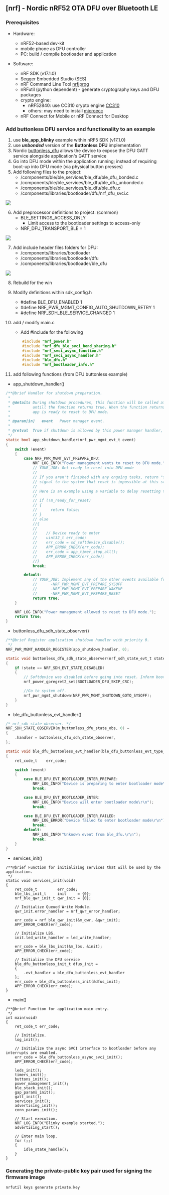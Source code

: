 ## [nrf] - Nordic nRF52 OTA DFU over Bluetooth LE

### Prerequisites
* Hardware:
    - nRF52-based dev-kit
    - mobile phone as DFU controller
    - PC: build / compile bootloader and application

* Software:
    - nRF SDK (v17.1.0)
    - Segger Embedded Studio (SES)
    - nRF Command Line Tool [nrfjprog](https://www.nordicsemi.com/Products/Development-tools/nrf-command-line-tools/download)
    - nRFutil (python dependent) - generate cryptography keys and DFU packages
    - crypto engine:
        - nRF52840: use CC310 crypto engine [CC310](https://infocenter.nordicsemi.com/index.jsp?topic=%2Fsdk_nrf5_v17.1.0%2Flib_crypto_backend_micro_ecc.html&anchor=lib_crypto_backend_micro_ecc_install)
        - others: may need to install [microecc](https://infocenter.nordicsemi.com/index.jsp?topic=%2Fsdk_nrf5_v17.1.0%2Flib_crypto_backend_micro_ecc.html&anchor=lib_crypto_backend_micro_ecc_install)
    - nRF Connect for Mobile or nRF Connect for Desktop

### Add buttonless DFU service and functionality to an example

1. use **ble_app_blinky** example within nRF5 SDK (v17.1.0)
2. use ***unbonded*** version of the **Buttonless DFU** implementation
3. Nordic [buttonless_dfu]() allows the device to expose the DFU GATT service alongside application's GATT service
4. Go into DFU mode within the application running; instead of requiring boot-up into DFU mode (via physical button presses)
5. Add following files to the project:
    * <SDK Folder>/components/ble/ble_services/ble_dfu/ble_dfu_bonded.c
    * <SDK Folder>/components/ble/ble_services/ble_dfu/ble_dfu_unbonded.c
    * <SDK Folder>/components/ble/ble_services/ble_dfu/ble_dfu.c
    * <SDK Folder>/components/libraries/bootloader/dfu/nrf_dfu_svci.c

![](../assets/img/nrf_ble_dfu_files.png)

6. Add preprocessor definitions to project: (common)
    * BLE_SETTINGS_ACCESS_ONLY
        - Limit access to the bootloader settings to access-only
    * NRF_DFU_TRANSPORT_BLE = 1

![](../assets/img/dfu_preprocessor_definition.png)

7. Add include header files folders for DFU:
    * <SDK Folder>/components/libraries/bootloader
    * <SDK Folder>/components/libraries/bootloader/dfu
    * <SDK Folder>/components/libraries/bootloader/ble_dfu

![](../assets/img/user_include_directory.png)

8. Rebuild for the win

9. Modify definitions within sdk_config.h
    * #define BLE_DFU_ENABLED 1
    * #define NRF_PWR_MGMT_CONFIG_AUTO_SHUTDOWN_RETRY 1
    * #define NRF_SDH_BLE_SERVICE_CHANGED 1

10. add / modify main.c
    * Add #include for the following
    ```c
        #include "nrf_power.h"
        #include "nrf_dfu_ble_svci_bond_sharing.h"
        #include "nrf_svci_async_function.h"
        #include "nrf_svci_async_handler.h"
        #include "ble_dfu.h"
        #include "nrf_bootloader_info.h"
    ```
11. add following functions (from DFU buttonless example)

* app_shutdown_handler()
```c
/**@brief Handler for shutdown preparation.
 *
 * @details During shutdown procedures, this function will be called at a 1 second interval
 *          untill the function returns true. When the function returns true, it means that the
 *          app is ready to reset to DFU mode.
 *
 * @param[in]   event   Power manager event.
 *
 * @retval  True if shutdown is allowed by this power manager handler, otherwise false.
 */
static bool app_shutdown_handler(nrf_pwr_mgmt_evt_t event)
{
    switch (event)
    {
        case NRF_PWR_MGMT_EVT_PREPARE_DFU:
            NRF_LOG_INFO("Power management wants to reset to DFU mode.");
            // YOUR_JOB: Get ready to reset into DFU mode
            //
            // If you aren't finished with any ongoing tasks, return "false" to
            // signal to the system that reset is impossible at this stage.
            //
            // Here is an example using a variable to delay resetting the device.
            //
            // if (!m_ready_for_reset)
            // {
            //      return false;
            // }
            // else
            //{
            //
            //    // Device ready to enter
            //    uint32_t err_code;
            //    err_code = sd_softdevice_disable();
            //    APP_ERROR_CHECK(err_code);
            //    err_code = app_timer_stop_all();
            //    APP_ERROR_CHECK(err_code);
            //}
            break;

        default:
            // YOUR_JOB: Implement any of the other events available from the power management module:
            //      -NRF_PWR_MGMT_EVT_PREPARE_SYSOFF
            //      -NRF_PWR_MGMT_EVT_PREPARE_WAKEUP
            //      -NRF_PWR_MGMT_EVT_PREPARE_RESET
            return true;
    }

    NRF_LOG_INFO("Power management allowed to reset to DFU mode.");
    return true;
}
```

* buttonless_dfu_sdh_state_observer()
```c
/**@brief Register application shutdown handler with priority 0.
 */
NRF_PWR_MGMT_HANDLER_REGISTER(app_shutdown_handler, 0);

static void buttonless_dfu_sdh_state_observer(nrf_sdh_state_evt_t state, void * p_context)
{
    if (state == NRF_SDH_EVT_STATE_DISABLED)
    {
        // Softdevice was disabled before going into reset. Inform bootloader to skip CRC on next boot.
        nrf_power_gpregret2_set(BOOTLOADER_DFU_SKIP_CRC);

        //Go to system off.
        nrf_pwr_mgmt_shutdown(NRF_PWR_MGMT_SHUTDOWN_GOTO_SYSOFF);
    }
}
```

* ble_dfu_buttonless_evt_handler()
```c
/* nrf_sdh state observer. */
NRF_SDH_STATE_OBSERVER(m_buttonless_dfu_state_obs, 0) =
{
    .handler = buttonless_dfu_sdh_state_observer,
};

static void ble_dfu_buttonless_evt_handler(ble_dfu_buttonless_evt_type_t event)
{
    ret_code_t    err_code;

    switch (event)
    {
        case BLE_DFU_EVT_BOOTLOADER_ENTER_PREPARE:
            NRF_LOG_INFO("Device is preparing to enter bootloader mode\r\n");
            break;

        case BLE_DFU_EVT_BOOTLOADER_ENTER:
            NRF_LOG_INFO("Device will enter bootloader mode\r\n");
            break;

        case BLE_DFU_EVT_BOOTLOADER_ENTER_FAILED:
            NRF_LOG_ERROR("Device failed to enter bootloader mode\r\n");
            break;
        default:
            NRF_LOG_INFO("Unknown event from ble_dfu.\r\n");
            break;
    }
}
```
* services_init()
```
/**@brief Function for initializing services that will be used by the application.
 */
static void services_init(void)
{
    ret_code_t         err_code;
    ble_lbs_init_t     init     = {0};
    nrf_ble_qwr_init_t qwr_init = {0};

    // Initialize Queued Write Module.
    qwr_init.error_handler = nrf_qwr_error_handler;

    err_code = nrf_ble_qwr_init(&m_qwr, &qwr_init);
    APP_ERROR_CHECK(err_code);

    // Initialize LBS.
    init.led_write_handler = led_write_handler;

    err_code = ble_lbs_init(&m_lbs, &init);
    APP_ERROR_CHECK(err_code);

    // Initialize the DFU service
    ble_dfu_buttonless_init_t dfus_init =
    {
        .evt_handler = ble_dfu_buttonless_evt_handler
    };
    err_code = ble_dfu_buttonless_init(&dfus_init);
    APP_ERROR_CHECK(err_code);
}
```
* main()
```
/**@brief Function for application main entry.
 */
int main(void)
{
    ret_code_t err_code;

    // Initialize.
    log_init();

    // Initialize the async SVCI interface to bootloader before any interrupts are enabled.
    err_code = ble_dfu_buttonless_async_svci_init();
    APP_ERROR_CHECK(err_code);

    leds_init();
    timers_init();
    buttons_init();
    power_management_init();
    ble_stack_init();
    gap_params_init();
    gatt_init();
    services_init();
    advertising_init();
    conn_params_init();

    // Start execution.
    NRF_LOG_INFO("Blinky example started.");
    advertising_start();

    // Enter main loop.
    for (;;)
    {
        idle_state_handle();
    }
}
```

### Generating the private-public key pair used for signing the firmware image

```
nrfutil keys generate private.key
```